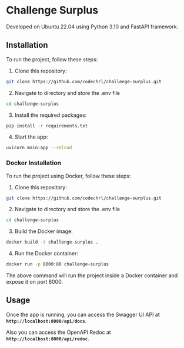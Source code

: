 # **Challenge Surplus**

Developed on Ubuntu 22.04 using Python 3.10 and FastAPI framework.

## **Installation**

To run the project, follow these steps:

1. Clone this repository:
``` bash
git clone https://github.com/codechrl/challenge-surplus.git
```
2. Navigate to directory and store the .env file
``` bash
cd challenge-surplus
```

3. Install the required packages: 
``` bash
pip install -r requirements.txt
```

4. Start the app: 
``` bash
uvicorn main:app --reload
```

### **Docker Installation**

To run the project using Docker, follow these steps:

1. Clone this repository: 
``` bash
git clone https://github.com/codechrl/challenge-surplus.git
```

2. Navigate to directory and store the .env file
``` bash
cd challenge-surplus
```

3. Build the Docker image: 
``` bash
docker build -t challenge-surplus .
```

4. Run the Docker container: 
``` bash
docker run -p 8000:80 challenge-surplus
```

The above command will run the project inside a Docker container and expose it on port 8000.

## **Usage**

Once the app is running, you can access the Swagger UI API at **`http://localhost:8000/api/docs`**.

Also you can access the OpenAPI Redoc at **`http://localhost:8000/api/redoc`**.